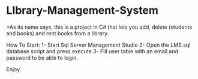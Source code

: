 # LIbrary-Management-System
+As its name says, this is a project in C# that lets you add, delete (students and books) and rent books from a library.

How To Start:
1- Start Sql Server Management Studio
2- Open the LMS.sql database script and press execute
3- Fill user table with an email and password to be able to login.

Enjoy.
